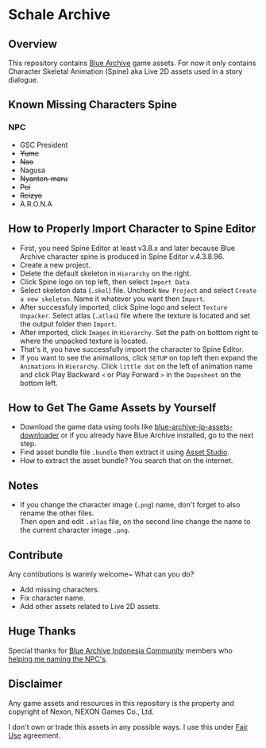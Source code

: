 # Schale Archive

## Overview

This repository contains [Blue Archive](https://bluearchive.nexon.com/home "Blue Archive") game assets. For now it only contains Character Skeletal Animation (Spine) aka Live 2D assets used in a story dialogue.

## Known Missing Characters Spine

### NPC

- GSC President
- ~~Yume~~
- ~~Nao~~
- Nagusa
- ~~Nyanten-maru~~
- ~~Pei~~
- ~~Reizyo~~
- A.R.O.N.A

## How to Properly Import Character to Spine Editor

- First, you need Spine Editor at least v3.8.x and later because Blue Archive character spine is produced in Spine Editor v.4.3.8.96.
- Create a new project.
- Delete the default skeleton in `Hierarchy` on the right.
- Click Spine logo on top left, then select `Import Data`.
- Select skeleton data (`.skel`) file. Uncheck `New Project` and select `Create a new skeleton`. Name it whatever you want then `Import`.
- After successfuly imported, click Spine logo and select `Texture Unpacker`. Select atlas (`.atlas`) file where the texture is located and set the output folder then `Import`.
- After imported, click `Images` in `Hierarchy`. Set the path on botttom right to where the unpacked texture is located.
- That's it, you have successfully import the character to Spine Editor.
- If you want to see the animations, click `SETUP` on top left then expand the `Animations` in `Hierarchy`. Click `little dot` on the left of animation name and click Play Backward `<` or Play Forward `>` in the `Dopesheet` on the bottom left.

## How to Get The Game Assets by Yourself

- Download the game data using tools like [blue-archive-jp-assets-downloader](https://github.com/xiongnemo/blue-archive-jp-assets-downloader "blue-archive-jp-assets-downloader") or if you already have Blue Archive installed, go to the next step.
- Find asset bundle file `.bundle` then extract it using [Asset Studio](https://github.com/Perfare/AssetStudio/releases "Asset Studio").
- How to extract the asset bundle? You search that on the internet.

## Notes

- If you change the character image (`.png`) name, don't forget to also rename the other files.  
  Then open and edit `.atlas` file, on the second line change the name to the current character image `.png`.

## Contribute

Any contibutions is warmly welcome~ What can you do?

- Add missing characters.
- Fix character name.
- Add other assets related to Live 2D assets.

## Huge Thanks

Special thanks for [Blue Archive Indonesia Community](https://www.facebook.com/groups/bluearchiveindonesia/ "Blue Archive Indonesia Community") members who [helping me naming the NPC's](https://www.facebook.com/groups/bluearchiveindonesia/permalink/1388562738583548/ "Go to Facebook post").

## Disclaimer

Any game assets and resources in this repository is the property and copyright of Nexon, NEXON Games Co., Ltd.

I don't own or trade this assets in any possible ways. I use this under [Fair Use](https://en.wikipedia.org/wiki/Fair_use "Fair Use") agreement.
